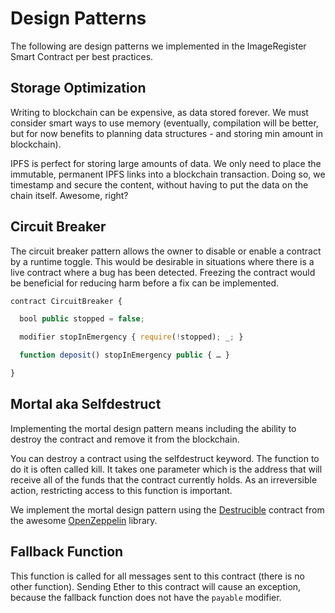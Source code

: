 # Design Patterns

The following are design patterns we implemented in the ImageRegister Smart Contract per best practices.

## Storage Optimization

Writing to blockchain can be expensive, as data stored forever. We must consider
smart ways to use memory (eventually, compilation will be better, but for now
benefits to planning data structures - and storing min amount in blockchain).

IPFS is perfect for storing large amounts of data. We only need to place the immutable, permanent IPFS links into a blockchain transaction. Doing so, we timestamp and secure the content, without having to put the data on the chain itself. Awesome, right?

## Circuit Breaker

The circuit breaker pattern allows the owner to disable or enable a contract by a runtime toggle. This would be desirable in situations where there is a live contract where a bug has been detected. Freezing the contract would be beneficial for reducing harm before a fix can be implemented.

```javascript
contract CircuitBreaker {

  bool public stopped = false;

  modifier stopInEmergency { require(!stopped); _; }

  function deposit() stopInEmergency public { … }

}
```

## Mortal aka Selfdestruct

Implementing the mortal design pattern means including the ability to destroy the contract and remove it from the blockchain.

You can destroy a contract using the selfdestruct keyword. The function to do it is often called kill. It takes one parameter which is the address that will receive all of the funds that the contract currently holds. As an irreversible action, restricting access to this function is important.

We implement the mortal design pattern using the [Destrucible](https://openzeppelin.org/api/docs/lifecycle_Destructible.html) contract from the awesome [OpenZeppelin](https://openzeppelin.org/) library.

## Fallback Function

This function is called for all messages sent to this contract (there is no other function). Sending Ether to this contract will cause an exception,
because the fallback function does not have the `payable` modifier.
